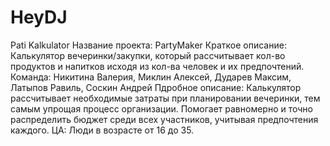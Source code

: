 # HeyDJ
Pati Kalkulator 
Название проекта: PartyMaker
Краткое описание: Калькулятор вечеринки/закупки, который рассчитывает кол-во продуктов и напитков исходя из кол-ва человек и их предпочтений.
Команда: Никитина Валерия, Миклин Алексей, Дударев Максим, Латыпов Равиль, Соскин Андрей
Пдробное описание: Калькулятор рассчитывает необходимые затраты при планировании вечеринки, тем самым упрощая процесс организации. Помогает равномерно и точно распределить бюджет среди всех участников, учитывая предпочтения каждого. 
ЦА: Люди в возрасте от 16 до 35.
